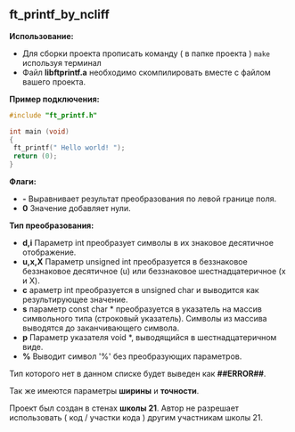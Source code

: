 ft_printf_by_ncliff
------------
**Использование:**
- Для сборки проекта прописать команду ( в папке проекта ) `make` используя терминал
- Файл **libftprintf.a** необходимо скомпилировать вместе с файлом вашего проекта.

**Пример подключения:**
```C
#include "ft_printf.h"

int main (void)
{
 ft_printf(" Hello world! ");
 return (0);
}
```
**Флаги:**
- **-** Выравнивает результат преобразования по левой границе поля.
- **0** Значение добавляет нули.

**Тип преобразования:**
- **d,i** Параметр int преобразует символы в их знаковое десятичное отображение.
- **u,x,X** Параметр unsigned int преобразуется в беззнаковое беззнаковое десятичное (u) или беззнаковое шестнадцатеричное (x и X).
- **c** араметр int преобразуется в unsigned char и выводится как результирующее значение.
- **s** параметр const char * преобразуется в указатель на массив символьного типа (строковый указатель). Символы из массива выводятся до заканчивающего символа.
- **p** Параметр указателя void *, выводящийся в шестнадцатеричном виде.
- **%** Выводит символ '%' без преобразующих параметров.

Тип которого нет в данном списке будет выведен как **##ERROR##**.

Так же имеются параметры **ширины** и **точности**.


Проект был создан в стенах **школы 21**. Автор не разрешает использовать ( код / участки кода ) другим участникам школы 21.
